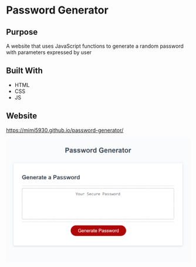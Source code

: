 # Password Generator
## Purpose
A website that uses JavaScript functions to generate a random password with parameters expressed by user

## Built With
* HTML
* CSS
* JS

## Website
https://mimi5930.github.io/password-generator/

![Snapshot of the Webpage](./assets/images/main-application.PNG)